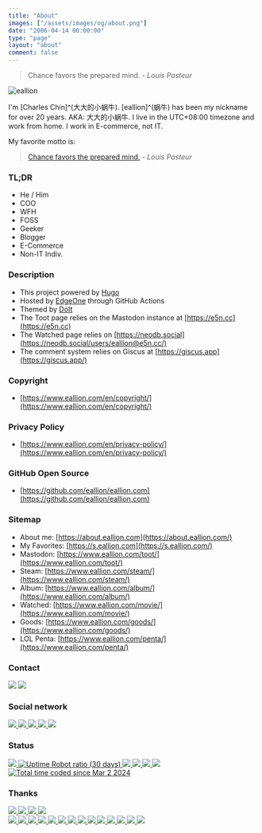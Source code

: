 ```yaml
---
title: "About"
images: ["/assets/images/og/about.png"]
date: "2006-04-14 00:00:00"
type: "page"
layout: "about"
comment: false
---
```


<div class="greyQuote">
    <blockquote>
        <span id="zen">Chance favors the prepared mind.</span> - <span id="githubZen"><cite>Louis Pasteur</cite></span>
    </blockquote>
</div>

<img no-view src="/eallion.webp" alt="eallion" class="about-avatar">

I'm [Charles Chin]^(大大的小蜗牛). [eallion]^(蜗牛) has been my nickname for over 20 years.
AKA: 大大的小蜗牛.
I live in the UTC+08:00 timezone and work from home.
I work in E-commerce, not IT.

My favorite motto is:

> [Chance favors the prepared mind.](https://en.wikipedia.org/wiki/Louis_Pasteur#Career) - _Louis Pasteur_

### TL;DR

* He / Him
* COO
* WFH
* FOSS
* Geeker
* Blogger
* E-Commerce
* Non-IT Indiv.

### Description

* This project powered by [Hugo](https://gohugo.io/)
* Hosted by [EdgeOne](https://e5n.cc/s/teo) through GitHub Actions
* Themed by [DoIt](https://github.com/HEIGE-PCloud/DoIt)
* The Toot page relies on the Mastodon instance at [https://e5n.cc](https://e5n.cc)
* The Watched page relies on [https://neodb.social](https://neodb.social/users/eallion@e5n.cc/)
* The comment system relies on Giscus at [https://giscus.app](https://giscus.app/)

### Copyright

* [https://www.eallion.com/en/copyright/](https://www.eallion.com/en/copyright/)

### Privacy Policy

* [https://www.eallion.com/en/privacy-policy/](https://www.eallion.com/en/privacy-policy/)

### GitHub Open Source

* [https://github.com/eallion/eallion.com](https://github.com/eallion/eallion.com)

### Sitemap

* About me: [https://about.eallion.com](https://about.eallion.com/)
* My Favorites: [https://s.eallion.com](https://s.eallion.com/)
* Mastodon: [https://www.eallion.com/toot/](https://www.eallion.com/toot/)
* Steam: [https://www.eallion.com/steam/](https://www.eallion.com/steam/)
* Album: [https://www.eallion.com/album/](https://www.eallion.com/album/)
* Watched: [https://www.eallion.com/movie/](https://www.eallion.com/movie/)
* Goods: [https://www.eallion.com/goods/](https://www.eallion.com/goods/)
* LOL Penta: [https://www.eallion.com/penta/](https://www.eallion.com/penta/)

### Contact

<div class="badge">
  <a><img no-view src="https://img.shields.io/badge/Gmail-eallions@gmail.com-blue?style=flat&labelColor=555&logo=gmail&logoColor=fff"></a>
  <a href="https://keybase.io/eallion/pgp_keys.asc?fingerprint=4f07c9a0617d7166f03be7cc6a9279328406fb6c" target="_blank" rel="noopener noreferrer">
    <img no-view src="https://img.shields.io/keybase/pgp/eallion?label=Keybase%20OpenPGP&logo=keybase&logoColor=fff&style=flat">
  </a>
</div>

### Social network

<div class="badge">
  <a href="https://github.com/eallion" target="_blank" rel="noopener noreferrer">
    <img no-view src="https://img.shields.io/badge/GitHub-@eallion-blue?style=flat&labelColor=555&logo=GitHub&logoColor=fff">
  </a>
  <a href="https://e5n.cc/@eallion" target="_blank" rel="noopener noreferrer">
    <img no-view src="https://img.shields.io/badge/Mastodon-@eallion-blue?style=flat&labelColor=555&logo=mastodon&logoColor=fff">
  </a>
  <a href="https://steamcommunity.com/id/eallion" target="_blank" rel="noopener noreferrer">
    <img no-view src="https://img.shields.io/badge/Steam-@eallion-blue?style=flat&labelColor=555&logo=Steam&logoColor=fff">
  </a>
  <a href="https://x.com/eallion" target="_blank" rel="noopener noreferrer">
    <img no-view src="https://img.shields.io/badge/@eallion-blue?style=flat&labelColor=555&logo=x&logoColor=fff">
  </a>
  <a href="https://keybase.io/eallion" target="_blank" rel="noopener noreferrer">
    <img no-view src="https://img.shields.io/badge/Keybase-@eallion-blue?style=flat&labelColor=555&logo=Keybase&logoColor=fff">
  </a>
</div>

### Status

<div class="badge">
  <a href="https://github.com/eallion/eallion.com/blob/main/LICENSE" target="_blank" rel="noopener noreferrer">
    <img no-view src="https://img.shields.io/badge/License-GLWT-green">
  </a>
  <a href="https://status.eallion.com" target="_blank" rel="noopener noreferrer">
    <img alt="Uptime Robot ratio (30 days)" src="https://img.shields.io/uptimerobot/ratio/m783953686-5912db7169eea9ce488b60c1?link=https%3A%2F%2Fstatus.eallion.com">
  </a>
  <a href="https://github.com/eallion/eallion.com" target="_blank" rel="noopener noreferrer">
    <img no-view src="https://img.shields.io/github/repo-size/eallion/eallion.com">
  </a>
  <a href="https://github.com/eallion/eallion.com/tags" target="_blank" rel="noopener noreferrer">
    <img no-view src="https://img.shields.io/github/v/tag/eallion/eallion.com">
  </a>
  <a href="https://github.com/eallion/eallion.com/tags" target="_blank" rel="noopener noreferrer">
    <img no-view src="https://img.shields.io/github/commits-since/eallion/eallion.com/v3.0.4/main">
  </a>
  <a href="https://github.com/eallion/eallion.com/commits/main" target="_blank" rel="noopener noreferrer">
    <img no-view src="https://img.shields.io/github/last-commit/eallion/eallion.com">
  </a>
  <a href="https://wakatime.com/@018dff59-cb93-47dc-bf2d-945cab4bdaae" target="_blank" rel="noopener noreferrer">
    <img src="https://wakatime.com/badge/user/018dff59-cb93-47dc-bf2d-945cab4bdaae/project/018dffa2-e555-41e5-b4b8-abdc7df6ea3d.svg" alt="Total time coded since Mar 2 2024" />
  </a>
</div>

### Thanks

<div class="badge">
  <a href="https://html5.org/" target="_blank" rel="noopener noreferrer">
    <img no-view src="https://img.shields.io/badge/-HTML5-E34F26?style=flat&logo=html5&logoColor=white">
  </a>
  <a href="https://www.w3.org/Style/CSS/" target="_blank" rel="noopener noreferrer">
    <img no-view src="https://img.shields.io/badge/-CSS3-1572B6?style=flat&logo=css3&logoColor=white">
  </a>
  <a href="https://www.javascript.com/" target="_blank" rel="noopener noreferrer">
    <img no-view src="https://img.shields.io/badge/-JavaScript-F7DF1E?style=flat&logo=javascript&logoColor=white">
  </a>
  <a href="https://gohugo.io" target="_blank" rel="noopener noreferrer">
    <img no-view src="https://img.shields.io/badge/-Hugo-FF4088?style=flat&logo=Hugo&logoColor=white">
  </a>
</div>

<div class="badge">
  <a href="https://www.aliyun.com" target="_blank" rel="noopener noreferrer">
    <img no-view src="https://img.shields.io/badge/Aliyun-blue?style=flat&color=blue&labelColor=555&logo=Alibaba-Cloud&logoColor=fff">
  </a>
  <a href="https://www.cloudflare.com" target="_blank" rel="noopener noreferrer">
    <img no-view src="https://img.shields.io/badge/Cloudflare-blue?style=flat&color=blue&labelColor=555&logo=cloudflare&logoColor=fff">
  </a>
  <a href="https://docker.com/" target="_blank" rel="noopener noreferrer">
    <img no-view src="https://img.shields.io/badge/Docker-blue?style=flat&color=blue&labelColor=555&logo=Docker&logoColor=fff">
  </a>
  <a href="https://giscus.app/" target="_blank" rel="noopener noreferrer">
    <img no-view src="https://img.shields.io/badge/Giscus-blue?style=flat&color=blue&labelColor=555&logoColor=fff&logo=data:image/svg+xml;base64,PHN2ZyB4bWxucz0iaHR0cDovL3d3dy53My5vcmcvMjAwMC9zdmciIHdpZHRoPSIxZW0iIGhlaWdodD0iMWVtIiB2aWV3Qm94PSIwIDAgMjQgMjQiPjxwYXRoIGZpbGw9IndoaXRlIiBkPSJNNiAyTDIgOGwxMCAxNEwyMiA4bC00LTZ6Ii8+PC9zdmc+">
  </a>
  <a href="https://www.github.com" target="_blank" rel="noopener noreferrer">
    <img no-view src="https://img.shields.io/badge/GitHub-blue?style=flat&color=blue&labelColor=555&logo=GitHub&logoColor=fff">
  </a>
  <a href="https://github.com/actions" target="_blank" rel="noopener noreferrer">
    <img no-view src="https://img.shields.io/badge/GitHub%20Actions-blue?style=flat&color=blue&labelColor=555&logo=GitHub-Actions&logoColor=fff">
  </a>
  <a href="https://www.google.com" target="_blank" rel="noopener noreferrer">
    <img no-view src="https://img.shields.io/badge/Google-blue?style=flat&color=blue&labelColor=555&logo=Google&logoColor=fff">
  </a>
  <a href="https://fonts.google.com" target="_blank" rel="noopener noreferrer">
    <img no-view src="https://img.shields.io/badge/Google%20Fonts-blue?style=flat&color=blue&labelColor=555&logo=Google-Fonts&logoColor=fff">
  </a>
  <a href="https://gravatar.com/" target="_blank" rel="noopener noreferrer">
    <img no-view src="https://img.shields.io/badge/Gravatar-blue?style=flat&color=blue&labelColor=555&logo=Gravatar&logoColor=fff">
  </a>
  <a href="https://iconify.design/" target="_blank" rel="noopener noreferrer">
    <img no-view src="https://img.shields.io/badge/Iconify-blue?style=flat&color=blue&labelColor=555&logo=iconify&logoColor=fff">
  </a>
  <a href="https://www.jsdelivr.com/" target="_blank" rel="noopener noreferrer">
    <img no-view src="https://img.shields.io/badge/jsDelivr-blue?style=flat&color=blue&labelColor=555&logo=jsDelivr&logoColor=fff">
  </a>
  <a href="https://cloud.tencent.com" target="_blank" rel="noopener noreferrer">
    <img no-view src="https://img.shields.io/badge/Tencent%20Cloud-blue?style=flat&color=blue&labelColor=555&logo=tencent-qq&logoColor=fff">
  </a>
  <a href="https://vercel.com" target="_blank" rel="noopener noreferrer">
    <img no-view src="https://img.shields.io/badge/Vercel-blue?style=flat&color=blue&labelColor=555&logo=Vercel&logoColor=fff">
  </a>
  <a href="https://code.visualstudio.com/" target="_blank" rel="noopener noreferrer">
    <img no-view src="https://img.shields.io/badge/VS%20Code-blue?style=flat&color=blue&labelColor=555&logo=visual-studio-code&logoColor=fff">
  </a>
</div>
